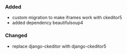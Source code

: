 ### Added

- custom migration to make iframes work with ckeditor5
- added dependency beautifulsoup4

### Changed

- replace django-ckeditor with django-ckeditor5

